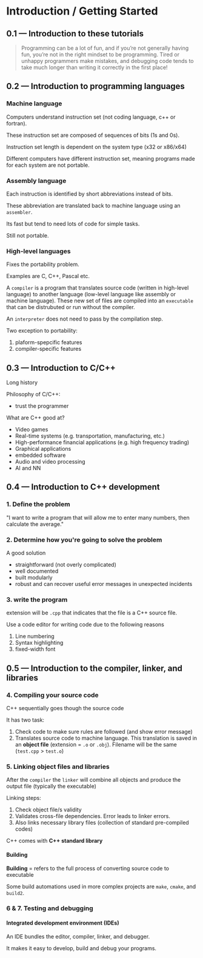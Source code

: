 # Introduction / Getting Started

## 0.1 — Introduction to these tutorials

> Programming can be a lot of fun, and if you’re not generally having fun, you’re not in the right mindset to be programming. Tired or unhappy programmers make mistakes, and debugging code tends to take much longer than writing it correctly in the first place!

## 0.2 — Introduction to programming languages

### Machine language

Computers understand instruction set (not coding language, c++ or fortran). 

These instruction set are composed of sequences of bits (1s and 0s).

Instruction set length is dependent on the system type (x32 or x86/x64)

Different computers have different instruction set, meaning programs made for each system are not portable. 

### Assembly language

Each instruction is identified by short abbreviations instead of bits.

These abbreviation are translated back to machine language using an `assembler`. 

Its fast but tend to need lots of code for simple tasks.

Still not portable. 

### High-level languages

Fixes the portability problem.

Examples are C, C++, Pascal etc.

A `compiler` is a program that translates source code (written in high-level language) to another language (low-level language like assembly or machine language). These new set of files are compiled into an `executable` that can be distrubuted or run without the compiler.

An `interpreter` does not need to pass by the compilation step. 

Two exception to portability:

1. plaform-spepcific features 
2. compiler-specific features

## 0.3 — Introduction to C/C++

Long history

Philosophy of C/C++:

- trust the programmer

What are C++ good at?

- Video games
- Real-time systems (e.g. transportation, manufacturing, etc.)
- High-performance financial applications (e.g. high frequency trading)
- Graphical applications
- embedded software
- Audio and video processing
- AI and NN

## 0.4 — Introduction to C++ development

### 1. Define the problem 

"I want to write a program that will allow me to enter many numbers, then calculate the average."

### 2. Determine how you're going to solve the problem

A good solution

- straightforward (not overly complicated)
- well documented
- built modularly
- robust and can recover useful error messages in unexpected incidents

### 3. write the program

extension will be `.cpp` that indicates that the file is a C++ source file.

Use a code editor for writing code due to the following reasons

1. Line numbering
2. Syntax highlighting 
3. fixed-width font

## 0.5 — Introduction to the compiler, linker, and libraries

### 4. Compiling your source code

C++ sequentially goes though the source code

It has two task:

1. Check code to make sure rules are followed (and show error message)
2. Translates source code to machine language. This translation is saved in an **object file** (extension = `.o` or `.obj`). Filename will be the same (`test.cpp` > `test.o`)

### 5. Linking object files and libraries

After the `compiler` the `linker` will combine all objects and produce the output file (typically the executable)

Linking steps:

1. Check object file/s validity
2. Validates cross-file dependencies. Error leads to linker errors. 
3. Also links necessary library files (collection of standard pre-compiled codes)

C++ comes with **C++ standard library**

#### Building

**Building** = refers to the full process of converting source code to executable

Some build automations used in more complex projects are `make`, `cmake`, and `build2`. 

### 6 & 7. Testing and debugging

#### Integrated development environment (IDEs)

An IDE bundles the editor, compiler, linker, and debugger. 

It makes it easy to develop, build and debug your programs.





